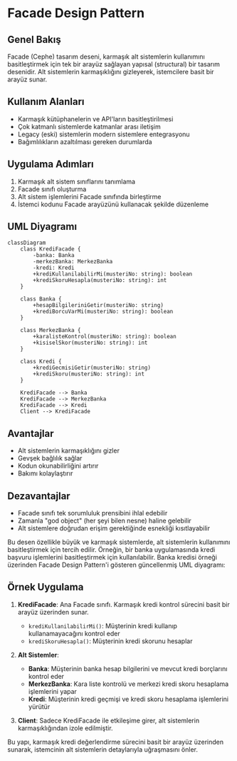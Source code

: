 # Facade Design Pattern

## Genel Bakış
Facade (Cephe) tasarım deseni, karmaşık alt sistemlerin kullanımını basitleştirmek için tek bir arayüz sağlayan yapısal (structural) bir tasarım desenidir. Alt sistemlerin karmaşıklığını gizleyerek, istemcilere basit bir arayüz sunar.

## Kullanım Alanları
- Karmaşık kütüphanelerin ve API'ların basitleştirilmesi
- Çok katmanlı sistemlerde katmanlar arası iletişim
- Legacy (eski) sistemlerin modern sistemlere entegrasyonu
- Bağımlılıkların azaltılması gereken durumlarda

## Uygulama Adımları
1. Karmaşık alt sistem sınıflarını tanımlama
2. Facade sınıfı oluşturma
3. Alt sistem işlemlerini Facade sınıfında birleştirme
4. İstemci kodunu Facade arayüzünü kullanacak şekilde düzenleme

## UML Diyagramı

```mermaid
classDiagram
    class KrediFacade {
        -banka: Banka
        -merkezBanka: MerkezBanka
        -kredi: Kredi
        +krediKullanilabilirMi(musteriNo: string): boolean
        +krediSkoruHesapla(musteriNo: string): int
    }
    
    class Banka {
        +hesapBilgileriniGetir(musteriNo: string)
        +krediBorcuVarMi(musteriNo: string): boolean
    }
    
    class MerkezBanka {
        +karalisteKontrol(musteriNo: string): boolean
        +kisiselSkor(musteriNo: string): int
    }
    
    class Kredi {
        +krediGecmisiGetir(musteriNo: string)
        +krediSkoru(musteriNo: string): int
    }
    
    KrediFacade --> Banka
    KrediFacade --> MerkezBanka
    KrediFacade --> Kredi
    Client --> KrediFacade
```

## Avantajlar
- Alt sistemlerin karmaşıklığını gizler
- Gevşek bağlılık sağlar
- Kodun okunabilirliğini artırır
- Bakımı kolaylaştırır

## Dezavantajlar
- Facade sınıfı tek sorumluluk prensibini ihlal edebilir
- Zamanla "god object" (her şeyi bilen nesne) haline gelebilir
- Alt sistemlere doğrudan erişim gerektiğinde esnekliği kısıtlayabilir

Bu desen özellikle büyük ve karmaşık sistemlerde, alt sistemlerin kullanımını basitleştirmek için tercih edilir. Örneğin, bir banka uygulamasında kredi başvuru işlemlerini basitleştirmek için kullanılabilir.
Banka kredisi örneği üzerinden Facade Design Pattern'i gösteren güncellenmiş UML diyagramı:



## Örnek Uygulama

1. **KrediFacade**: Ana Facade sınıfı. Karmaşık kredi kontrol sürecini basit bir arayüz üzerinden sunar.
    - `krediKullanilabilirMi()`: Müşterinin kredi kullanıp kullanamayacağını kontrol eder
    - `krediSkoruHesapla()`: Müşterinin kredi skorunu hesaplar

2. **Alt Sistemler**:
    - **Banka**: Müşterinin banka hesap bilgilerini ve mevcut kredi borçlarını kontrol eder
    - **MerkezBanka**: Kara liste kontrolü ve merkezi kredi skoru hesaplama işlemlerini yapar
    - **Kredi**: Müşterinin kredi geçmişi ve kredi skoru hesaplama işlemlerini yürütür

3. **Client**: Sadece KrediFacade ile etkileşime girer, alt sistemlerin karmaşıklığından izole edilmiştir.

Bu yapı, karmaşık kredi değerlendirme sürecini basit bir arayüz üzerinden sunarak, istemcinin alt sistemlerin detaylarıyla uğraşmasını önler.